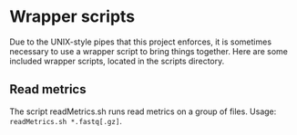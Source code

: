 # Wrapper scripts

Due to the UNIX-style pipes that this project enforces, it is sometimes necessary to use a wrapper script to bring things together.  Here are some included wrapper scripts, located in the scripts directory.

## Read metrics

The script readMetrics.sh runs read metrics on a group of files.  Usage: `readMetrics.sh *.fastq[.gz]`.

